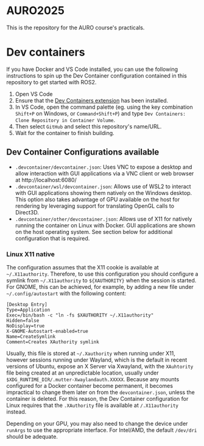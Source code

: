 # AURO2025
This is the repository for the AURO course's practicals.

# Dev containers
If you have Docker and VS Code installed, you can use the following instructions to spin up
the Dev Container configuration contained in this repository to get started with ROS2.

1. Open VS Code
2. Ensure that the [Dev Containers extension](https://marketplace.visualstudio.com/items?itemName=ms-vscode-remote.remote-containers) has been installed.
3. In VS Code, open the command palette (eg. using the key combination `Shift+P` on Windows, or `Command+Shift+P`) and type `Dev Containers: Clone Repository in Container Volume`.
3. Then select `GitHub` and select this repository's name/URL.
4. Wait for the container to finish building.

## Dev Container Configurations available

* `.devcontainer/devcontainer.json`: Uses VNC to expose a desktop and allow interaction with GUI applications via a VNC client or web browser at http://localhost:6080/
* `.devcontainer/wsl/devcontainer.json`: Allows use of WSL2 to interact with GUI applications showing them natively on the Windows desktop. This option also takes advantage of GPU available on the host for rendering by leveraging support for translating OpenGL calls to Direct3D.
* `.devcontainer/other/devcontainer.json`: Allows use of X11 for natively running the container on Linux with Docker. GUI applications are shown on the host operating system. See section below for additional configuration that is required.

### Linux X11 native

The configuration assumes that the X11 cookie is available at `~/.X11authority`. Therefore, to use this configuration you should configure a symlink from `~/.X11authority` to `${XAUTHORITY}` when the session is started. For GNOME, this can be achieved, for example, by adding a new file under `~/.config/autostart` with the following content:

```
[Desktop Entry]
Type=Application
Exec=/bin/bash -c "ln -fs $XAUTHORITY ~/.X11authority"
Hidden=false
NoDisplay=true
X-GNOME-Autostart-enabled=true
Name=CreateSymlink
Comment=Creates XAuthority symlink
```

Usually, this file is stored at `~/.Xauthority` when running under X11, however sessions running under Wayland, which is the default in recent versions of Ubuntu, expose an X Server via Xwayland, with the `XAuhtority` file being created at an unpredictable location, usually under `$XDG_RUNTIME_DIR/.mutter-Xwaylandauth.XXXXX`. Because any mounts configured for a Docker container become permanent, it becomes impractical to change them later on from the `devcontainer.json`, unless the container is deleted. For this reason, the Dev Container configuration for Linux requires that the `.XAuthority` file is available at `/.X11authority` instead.

Depending on your GPU, you may also need to change the device under `runArgs` to use the appropriate interface. For Intel/AMD, the default `/dev/dri`
should be adequate.